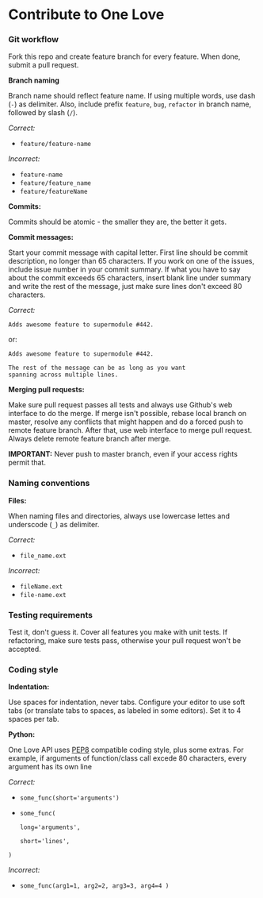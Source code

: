Contribute to One Love
======================

### Git workflow

Fork this repo and create feature branch for every feature. When done, submit
a pull request.

__Branch naming__

Branch name should reflect feature name. If using multiple words, use dash
(`-`) as delimiter. Also, include prefix `feature`, `bug`, `refactor` in branch
name, followed by slash (`/`).

_Correct:_

- `feature/feature-name`

_Incorrect:_

- `feature-name`
- `feature/feature_name`
- `feature/featureName`

__Commits:__

Commits should be atomic - the smaller they are, the better it gets.

__Commit messages:__

Start your commit message with capital letter.
First line should be commit description, no longer than 65 characters.
If you work on one of the issues, include issue number in your commit summary.
If what you have to say about the commit exceeds 65 characters, insert blank
line under summary and write the rest of the message, just make sure lines
don't exceed 80 characters.

_Correct:_

    Adds awesome feature to supermodule #442.

or:

    Adds awesome feature to supermodule #442.

    The rest of the message can be as long as you want
    spanning across multiple lines.

__Merging pull requests:__

Make sure pull request passes all tests and always use Github's web interface
to do the merge. If merge isn't possible, rebase local branch on master,
resolve any conflicts that might happen and do a forced push to remote feature
branch. After that, use web interface to merge pull request. Always delete
remote feature branch after merge.

__IMPORTANT:__ Never push to master branch, even if your access rights permit
that.

### Naming conventions

__Files:__

When naming files and directories, always use lowercase lettes and underscode
(`_`) as delimiter.

_Correct:_

- `file_name.ext`

_Incorrect:_

- `fileName.ext`
- `file-name.ext`


### Testing requirements

Test it, don't guess it. Cover all features you make with unit tests.
If refactoring, make sure tests pass, otherwise your pull request won't be
accepted.

### Coding style

__Indentation:__

Use spaces for indentation, never tabs. Configure your editor to use soft tabs
(or translate tabs to spaces, as labeled in some editors). Set it to 4 spaces
per tab.

__Python:__

One Love API uses [PEP8](http://legacy.python.org/dev/peps/pep-0008/) compatible coding style, plus some extras. For example,
if arguments of function/class call excede 80 characters, every argument has
its own line

_Correct:_

- `some_func(short='arguments')`
- `some_func(`
 
    `long='arguments',`

    `short='lines',`
    
`)`

_Incorrect:_
- `some_func(arg1=1, arg2=2,
    arg3=3, arg4=4
)`
